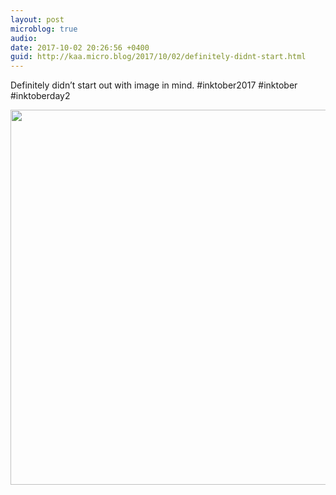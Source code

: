 ```yaml
---
layout: post
microblog: true
audio: 
date: 2017-10-02 20:26:56 +0400
guid: http://kaa.micro.blog/2017/10/02/definitely-didnt-start.html
---
```

Definitely didn’t start out with image in mind. #inktober2017 #inktober #inktoberday2

<img src="https://micro.kaa.bz/uploads/2018/624f435d6f.jpg" width="600" height="600" />
